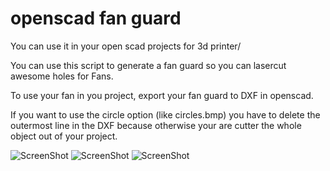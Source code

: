# openscad fan guard
You can use it in your open scad projects for 3d printer/

You can use this script to generate a fan guard so you can lasercut awesome holes for Fans.

To use your fan in you project, export your fan guard to DXF in openscad.

If you want to use the circle option (like circles.bmp) you have to delete the outermost line in the DXF because otherwise your are cutter the whole object out of your project.

![ScreenShot](https://raw.githubusercontent.com/michielbrink/openscad-fan-grill/master/pictures/circles.bmp)
![ScreenShot](https://raw.githubusercontent.com/michielbrink/openscad-fan-grill/master/pictures/holes.bmp)
![ScreenShot](https://raw.githubusercontent.com/michielbrink/openscad-fan-grill/master/pictures/none.bmp)
